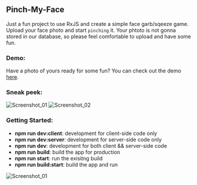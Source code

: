 ## Pinch-My-Face
Just a fun project to use RxJS and create a simple face garb/sqeeze game. Upload your face photo and start `pinching` it. Your phtoto is not gonna stored in our database, so please feel comfortable to upload and have some fun.


### Demo:
Have a photo of yours ready for some fun? You can check out the demo [here](https://pinch-my-face.herokuapp.com/).

### Sneak peek:
![Screenshot_01](/public/assets/readme_01.jpg?raw=true)
![Screenshot_02](/public/assets/readme_02.jpg?raw=true)


### Getting Started:
<ul>
    <li><b>npm run dev:client</b>: development for client-side code only</li>
    <li><b>npm run dev:server</b>: development for server-side code only</li>
    <li><b>npm run dev</b>: development for both client && server-side code</li>
    <li><b>npm run build</b>: build the app for production</li>
    <li><b>npm run start</b>: run the exisitng build</li>
    <li><b>npm run build:start</b>: build the app and run</li>
</ul>


![Screenshot_01](https://codeship.com/projects/7d665780-92a6-0134-a27e-6275a8302a8a/status?branch=master)
